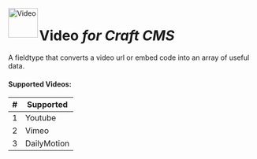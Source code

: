 <img src="http://i.imgur.com/jWAyxmT.png" alt="Video" align="left" height="60" />

# Video *for Craft CMS*

A fieldtype that converts a video url or embed code into an array of useful data.

#### Supported Videos:

| # | Supported         
--- | -----------------
| 1 | Youtube          
| 2 | Vimeo           
| 3 | DailyMotion     
